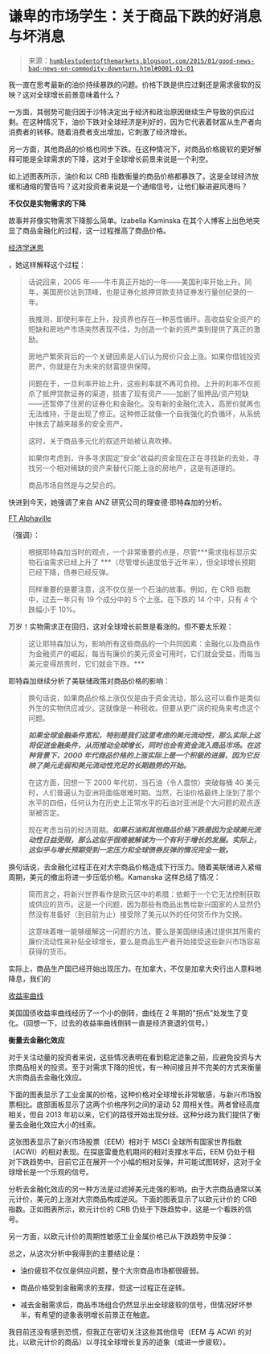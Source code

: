<!--yml

类别：未分类

日期：2024-05-18 03:26:11

-->

# 谦卑的市场学生：关于商品下跌的好消息与坏消息

> 来源：[`humblestudentofthemarkets.blogspot.com/2015/01/good-news-bad-news-on-commodity-downturn.html#0001-01-01`](https://humblestudentofthemarkets.blogspot.com/2015/01/good-news-bad-news-on-commodity-downturn.html#0001-01-01)

我一直在思考最新的油价持续暴跌的问题。价格下跌是供应过剩还是需求疲软的反映？这对全球增长前景意味着什么？

一方面，其弱势可能归因于沙特决定出于经济和政治原因继续生产导致的供应过剩。在这种情况下，油价下跌对全球经济是利好的，因为它代表着财富从生产者向消费者的转移。随着消费者支出增加，它刺激了经济增长。

另一方面，其他商品的价格也同步下跌。在这种情况下，对商品价格疲软的更好解释可能是全球需求的下降，这对于全球增长前景来说是一个利空。

如上述图表所示，油价和以 CRB 指数衡量的商品价格都暴跌了。这是全球经济放缓和通缩的警告吗？这对投资者来说是一个通缩信号，让他们躲进避风港吗？

**不仅仅是实物需求的下降**

故事并非像实物需求下降那么简单。Izabella Kaminska 在其个人博客上出色地突显了商品金融化的过程，这一过程推高了商品价格。

[经济学迷思](https://dizzynomics.wordpress.com/2015/01/13/manufacturing-collateral-the-consequences/)

，她这样解释这个过程：

> 话说回来，2005 年——牛市真正开始的一年——美国利率开始上升。同年，美国房价达到顶峰，也是证券化抵押贷款支持证券发行量创纪录的一年。
> 
> 我推测，即使利率在上升，投资界也存在一种恶性循环。高收益安全资产的短缺和房地产市场突然表现不佳，为创造一个新的资产类别提供了真正的激励。
> 
> 房地产繁荣背后的一个关键因素是人们认为房价只会上涨。如果你借钱投资房产，你就是在为未来的财富提供保障。
> 
> 问题在于，一旦利率开始上升，这些利率就不再可负担。上升的利率不仅扼杀了抵押贷款证券的渠道，损害了现有资产——加剧了抵押品/资产短缺——还暂停了住房的证券化和金融化。没有新的金融化流入，高房价就再也无法维持，于是出现了修正。这种修正就像一个自我强化的负循环，从系统中抹去了越来越多的安全资产。
> 
> 这时，关于商品多元化的叙述开始被认真吹捧。
> 
> 如果你考虑到，许多寻求固定“安全”收益的资金现在正在寻找新的去处，寻找另一个相对稀缺的资产来替代只能上涨的房地产，这是有道理的。
> 
> 商品市场自然是与之契合的。

快进到今天，她强调了来自 ANZ 研究公司的理查德·耶特森加的分析。

[FT Alphaville](http://ftalphaville.ft.com/2015/01/19/2091982/not-your-usual-oil-price-decline-effect/)

（强调）：

> 根据耶特森加当时的观点，一个非常重要的点是，尽管***需求指标显示实物石油需求已经上升了 ***（尽管增长速度低于近年来），但全球增长预期已经下降，债券已经反弹。
> 
> 同样重要的是要注意，这不仅仅是一个石油的故事。例如，在 CRB 指数中，过去一年只有 19 个成分中的 5 个上涨。在下跌的 14 个中，只有 4 个跌幅小于 10%。

万岁！实物需求正在回归，这对全球增长前景是看涨的。但不要太乐观：

> 这让耶特森加认为，影响所有这些商品的一个共同因素：金融化以及商品作为金融资产的崛起，每当有廉价的美元资金可用时，它们就会受益，而每当美元变得昂贵时，它们就会下跌。***

耶特森加继续分析了美联储政策对商品价格的影响：

> 换句话说，如果商品价格上涨仅仅是由于资金流动，那么这可以看作是类似外生的实物供应减少。这就像是一种税收。但要从更广阔的视角来考虑这个问题。
> 
> ***如果全球金融条件宽松，特别是我们这里考虑的美元流动性，那么实际上这将促进金融条件，从而推动全球增长，同时也会有资金流入商品市场。在这种背景下，2000 年代商品价格的上涨实际上是一个积极的进展，因为它反映了美元走弱和美元流动性充足的长期趋势的开始。***
> 
> 在这方面，回想一下 2000 年代初，当石油（令人震惊）突破每桶 40 美元时，人们普遍认为亚洲将面临艰难时期。当然，石油价格最终上涨到了那个水平的四倍，任何认为在历史上正常水平的石油对亚洲是个大问题的观点逐渐被否定。
> 
> 现在考虑当前的经济周期。***如果石油和其他商品价格下跌是因为全球美元流动性日益受限，那么这似乎很难被解读为一个有利于增长的发展。实际上，这似乎与增长预期受到一定压力和全球债券反弹的情况完全一致。***

换句话说，去金融化过程正在对大宗商品价格造成下行压力。随着美联储进入紧缩周期，美元的撤出将进一步压低价格。Kamanska 这样总结了情况：

> 简而言之，将新兴世界看作是欧元区中的希腊：依赖于一个它无法控制获取或供应的货币。这是一个问题，因为那些有商品出售给新兴国家的人显然仍然没有准备好（到目前为止）接受除了美元以外的任何货币作为交换。
> 
> 这意味着唯一能够缓解这一问题的方法，要么是美国继续通过提供其所需的廉价流动性来补贴全球增长，要么是商品生产者开始接受这些新兴市场容易获得的货币。

实际上，商品生产国已经开始出现压力。在加拿大，不仅是加拿大央行出人意料地降息，我们的

[收益率曲线](http://www.financialpost.com/markets/data/money-yields-can_us.html)

美国国债收益率曲线经历了一个小的倒转，曲线在 2 年期的"拐点"处发生了变化。（回想一下，过去的收益率曲线倒转一直是经济衰退的信号。）

**衡量去金融化效应**

对于关注动量的投资者来说，这些情况表明在看到稳定迹象之前，应避免投资与大宗商品相关的投资。至于对需求下降的担忧，有一种间接且并不完美的方式来衡量大宗商品去金融化效应。

下面的图表显示了工业金属的价格，这种价格对全球增长非常敏感，与新兴市场股票相比。底部面板显示了这两个价格序列之间的滚动 52 周相关性。两者曾经高度相关，但自 2013 年初以来，它们的路径开始出现分歧。这种分歧为我们提供了衡量去金融化效应大小的线索。

这张图表显示了新兴市场股票（EEM）相对于 MSCI 全球所有国家世界指数（ACWI）的相对表现。在探底雷曼危机期间的相对支撑水平后，EEM 仍处于相对下跌趋势中。目前它正在展开一个小幅的相对反弹，并可能试图转好，这对于全球增长是一个乐观的信号。

分析去金融化效应的另一种方法是过滤掉美元走强的影响。由于大宗商品通常以美元计价，美元的上涨对大宗商品构成逆风。下面的图表显示了以欧元计价的 CRB 指数。正如图表所示，欧元计价的 CRB 仍处于下跌趋势中，这是一个看跌的信号。

另一方面，以欧元计价的周期性敏感工业金属价格已从下跌趋势中反弹：

总之，从这次分析中我得到的主要结论是：

+   油价疲软不仅仅是供应问题，整个大宗商品市场都很疲弱。

+   商品价格受到金融需求的支撑，但这一过程正在逆转。

+   减去金融需求后，商品市场组合仍然显示出全球疲软的信号，但情况好坏参半，有希望的迹象表明增长前景正在触底。

我目前还没有感到恐慌，但我正在密切关注这些其他信号（EEM 与 ACWI 的对比，以欧元计价的商品）以寻找全球增长复苏的迹象（或进一步疲软）。
